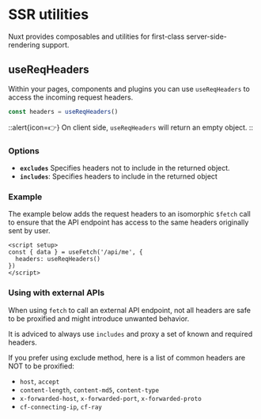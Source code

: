 # SSR utilities

Nuxt provides composables and utilities for first-class server-side-rendering support.

## useReqHeaders

Within your pages, components and plugins you can use `useReqHeaders` to access the incoming request headers.

```js
const headers = useReqHeaders()
```

::alert{icon=👉}
On client side, `useReqHeaders` will return an empty object.
::

### Options

- **`excludes`** Specifies headers not to include in the returned object.
- **`includes`**: Specifies headers to include in the returned object

### Example

The example below adds the request headers to an isomorphic `$fetch` call to ensure that the API endpoint has access to the same headers originally sent by user.

```vue
<script setup>
const { data } = useFetch('/api/me', {
  headers: useReqHeaders()
})
</script>
```

### Using with external APIs

When using `fetch` to call an external API endpoint, not all headers are safe to be proxified and might introduce unwanted behavior.

It is adviced to always use `includes` and proxy a set of known and required headers.

If you prefer using exclude method, here is a list of common headers are NOT to be proxified:

- `host`, `accept`
- `content-length`, `content-md5`, `content-type`
- `x-forwarded-host`, `x-forwarded-port`, `x-forwarded-proto`
- `cf-connecting-ip`, `cf-ray`

